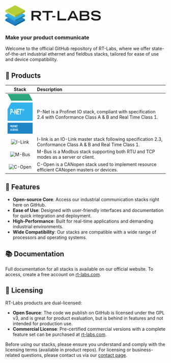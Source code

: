  <div align="left">
  <picture>
    <source
    srcset="./images/rtlabs_logo_white_text.png"
    media="(prefers-color-scheme: dark)"
    />
    <img
    src="./images/rtlabs_logo.png"
    alt="RT-Labs AB Logo"
    width="300"
    />
  </picture>
</div>

### **Make your product communicate**

Welcome to the official GitHub repository of RT-Labs, where we offer state-of-the-art industrial ethernet and fieldbus stacks, tailored for ease of use and device compatibility.

## 💾 Products
|Stack|Description|
|:---:|:-|
| <img src="./images/p-net.svg" alt="P-Net" style="height: 125px; width:125px;"/>  | P-Net is a Profinet IO stack, compliant with specification 2.4 with Conformance Class A & B and Real Time Class 1. |
| <img src="https://rt-labs.com/wp-content/uploads/i-link.svg" alt="I-Link" style="height: 125px; width:125px;"/>  | I-link is an IO-Link master stack following specification 2.3, Conformance Class A & B and Real Time Class 1. |
| <img src="https://rt-labs.com/wp-content/uploads/logga_m-bus.svg" alt="M-Bus" style="height: 125px; width:125px;"/>  | M-Bus is a Modbus stack supporting both RTU and TCP modes as a server or client. |
| <img src="https://rt-labs.com/wp-content/uploads/logga_c-open.svg" alt="C-Open" style="height: 125px; width:125px;"/>  | C-Open is a CANopen stack used to implement resource efficient CANopen masters or devices. |

## 🌟 Features

- **Open-source Core**: Access our industrial communication stacks right here on GitHub.
- **Ease of Use**: Designed with user-friendly interfaces and documentation for quick integration and deployment.
- **High-Performance**: Built for real-time applications and demanding industrial environments.
- **Wide Compatibility**: Our stacks are compatible with a wide range of processors and operating systems.

## 📚 Documentation

Full documentation for all stacks is available on our official website. To access, create a free account on [rt-labs.com](https://rt-labs.com).

## 📄 Licensing

RT-Labs products are dual-licensed:

- **Open Source**: The code we publish on GitHub is licensed under the GPL v3, and is great for product evaluation, but is behind in features and not intended for production use.
- **Commercial License**: Pre-certified commercial versions with a complete feature set can be purchased at [rt-labs.com](https://rt-labs.com).

Before using our stacks, please ensure you understand and comply with the licensing terms (available in product repos). For licensing or business-related questions, please contact us via our [contact page](https://rt-labs.com/contacts/).
